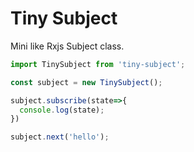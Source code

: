 # Tiny Subject

Mini like Rxjs Subject class.

```js
import TinySubject from 'tiny-subject';

const subject = new TinySubject();

subject.subscribe(state=>{
  console.log(state);
})

subject.next('hello');
```